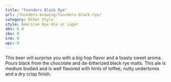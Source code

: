 ```yaml
---
title: "Founders Black Rye"
url: /founders-brewing/founders-black-rye/
category: Other Style
style: American Rye Ale or Lager
abv: 6.4
ibu: 0
srm: 0
upc: 0
---
```

This beer will surprise you with a big hop flavor and a toasty sweet aroma. Pours black from the chocolate and de-bitterized black rye malts. This ale is medium bodied and is well flavored with hints of toffee, nutty undertones and a dry crisp finish.
